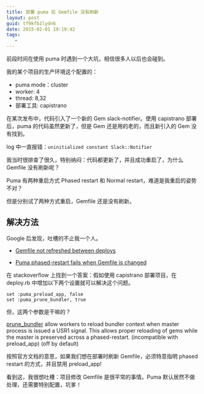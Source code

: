 ```yaml
---
title: 部署 puma 后 Gemfile 没有刷新
layout: post
guid: tf9kfb1lydn6
date: 2015-02-01 19:19:42
tags:
   -
---
```


前段时间在使用 puma 时遇到一个大坑，相信很多人以后也会碰到。

我的某个项目的生产环境这个配置的：

* puma mode：cluster
* worker: 4
* thread: 8,32
* 部署工具: capistrano

在某次发布中，代码引入了一个新的 Gem slack-notifier。使用 capistrano 部署后，puma 的代码虽然更新了，但是 Gem 还是用的老的，而且新引入的 Gem 没有找到。

log 中一直报错：`uninitialized constant Slack::Notifier`

我当时很排查了很久，特别纳闷：代码都更新了，并且成功重启了，为什么 Gemfile 没有刷新呢？

Puma 有两种重启方式 Phased restart 和 Normal restart，难道是我重启的姿势不对？

但是分别试了两种方式重启，Gemfile 还是没有刷新。


## 解决方法

Google 后发现，吐槽的不止我一个人。


* [Gemfile not refreshed between deploys](https://github.com/puma/puma/issues/300)

* [Puma phased-restart fails when Gemfile is changed](http://stackoverflow.com/questions/22811784/puma-phased-restart-fails-when-gemfile-is-changed)



在 stackoverflow 上找到一个答案：假如使用 capistrano 部署项目，在 deploy.rb 中增加以下两个设置就可以解决这个问题。

    set :puma_preload_app, false
    set :puma_prune_bundler, true

但，这两个参数是干嘛的？


[prune_bundler](https://github.com/puma/puma/blob/master/examples/config.rb#L132) allow workers to reload bundler context when master process is issued a USR1 signal. This allows proper reloading of gems while the master is preserved across a phased-restart. (incompatible with preload_app) (off by default)


按照官方文档的意思，如果我们想在部署时刷新 Gemfile，必须特意指明 phased restart 的方式，并且禁用 preload_app!


看到这，我很想吐槽：项目修改 Gemfile 是很平常的事情。Puma 默认居然不做处理，还需要特别配置，坑爹！
